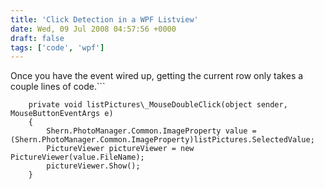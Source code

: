 ```yaml
---
title: 'Click Detection in a WPF Listview'
date: Wed, 09 Jul 2008 04:57:56 +0000
draft: false
tags: ['code', 'wpf']
---
```


Once you have the event wired up, getting the current row only takes a couple lines of code.```

        private void listPictures\_MouseDoubleClick(object sender, MouseButtonEventArgs e)
        {
            Shern.PhotoManager.Common.ImageProperty value = (Shern.PhotoManager.Common.ImageProperty)listPictures.SelectedValue;
            PictureViewer pictureViewer = new PictureViewer(value.FileName);
            pictureViewer.Show();
        }


```In this example ImageProperty is the type that is bound to the ListView control.